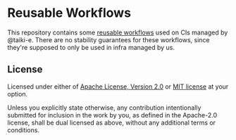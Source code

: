 # Reusable Workflows

This repository contains some [reusable workflows](https://docs.github.com/en/actions/using-workflows/reusing-workflows)
used on CIs managed by @taiki-e.
There are no stability guarantees for these workflows, since they're supposed to
only be used in infra managed by us.

## License

Licensed under either of [Apache License, Version 2.0](LICENSE-APACHE) or
[MIT license](LICENSE-MIT) at your option.

Unless you explicitly state otherwise, any contribution intentionally submitted
for inclusion in the work by you, as defined in the Apache-2.0 license, shall
be dual licensed as above, without any additional terms or conditions.
